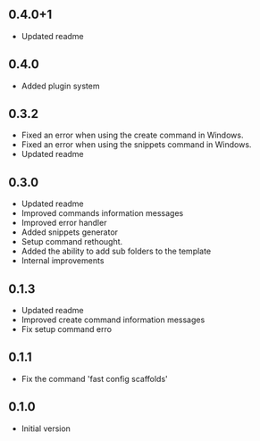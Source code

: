 ## 0.4.0+1
- Updated readme

## 0.4.0
- Added plugin system

## 0.3.2
- Fixed an error when using the create command in Windows.
- Fixed an error when using the snippets command in Windows.
- Updated readme

## 0.3.0
- Updated readme
- Improved commands information messages
- Improved error handler
- Added snippets generator
- Setup command rethought.
- Added the ability to add sub folders to the template
- Internal improvements

## 0.1.3

- Updated readme
- Improved create command information messages
- Fix setup command erro

## 0.1.1

- Fix the command 'fast config scaffolds'

## 0.1.0

- Initial version
